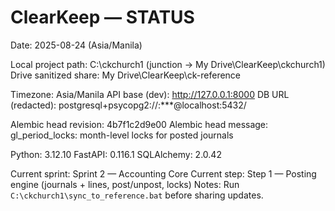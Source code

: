 # ClearKeep — STATUS

Date: 2025-08-24 (Asia/Manila)

Local project path: C:\ckchurch1  (junction → My Drive\ClearKeep\ckchurch1)
Drive sanitized share: My Drive\ClearKeep\ck-reference

Timezone: Asia/Manila
API base (dev): http://127.0.0.1:8000
DB URL (redacted): postgresql+psycopg2://<user>:***@localhost:5432/<db>

Alembic head revision: 4b7f1c2d9e00
Alembic head message: gl_period_locks: month-level locks for posted journals

Python: 3.12.10
FastAPI: 0.116.1
SQLAlchemy: 2.0.42

Current sprint: Sprint 2 — Accounting Core
Current step: Step 1 — Posting engine (journals + lines, post/unpost, locks)
Notes: Run `C:\ckchurch1\sync_to_reference.bat` before sharing updates.
